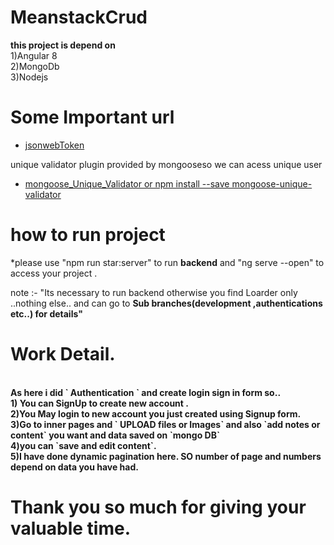 # MeanstackCrud
<b>this project is depend on </b><br>
1)Angular 8<br>
2)MongoDb<br>
3)Nodejs<br>


# Some Important url

* [jsonwebToken](https://www.npmjs.com/package/jsonwebtoken)

 unique validator plugin provided by mongooseso we can acess unique user
* [mongoose_Unique_Validator  or npm install --save mongoose-unique-validator](https://www.npmjs.com/package/mongoose-unique-validator)

# how to run project

*please use "npm run star:server" to run <b>backend</b>
and "ng serve --open"  to access your project .

note :- "Its necessary to run backend otherwise you find Loarder only ..nothing else.. and can go to <b>Sub branches(development ,authentications etc..) for details"

 # Work Detail. <br>
<br>
As here i did ` Authentication ` and create login sign in form so.. <br>
 1) You can SignUp to create new account .<br>
 2)You May login to new account you just created using Signup form.<br>
 3)Go to inner pages and  ` UPLOAD files or Images`  and also  `add notes or content` 
 you want and data saved on `mongo DB` <br>
 4)you can `save and edit content`.<br>
 5)I have done dynamic pagination here. SO number of page and numbers depend on data you have had.<br>
 
# Thank you so much for giving your valuable time.
